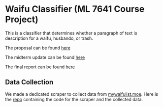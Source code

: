 # Waifu Classifier (ML 7641 Course Project)

This is a classifier that determines whether a paragraph of text is description for a waifu, husbando, or trash.

The proposal can be found [here](docs/proposal.md)

The midterm update can be found [here](docs/midterm_update.md)

The final report can be found [here](docs/final_report.md)

## Data Collection

We made a dedicated scraper to collect data from [mywaifulist.moe](https://mywaifulist.moe). 
Here is the [repo](https://github.com/JiachenRen/get_waifu) containing the code for the scraper and the collected data.